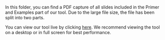 In this folder, you can find a PDF capture of all slides included in the Primer and Examples part of our tool. Due to the large file size, the file has been split into two parts.

You can view our tool live by clicking [here](https://www.figma.com/proto/Z3XRORqVILLsEwGoSWpxANXp/UnravelML?node-id=0%3A1&scaling=min-zoom).
We recommend viewing the tool on a desktop or in full screen for best performance.
